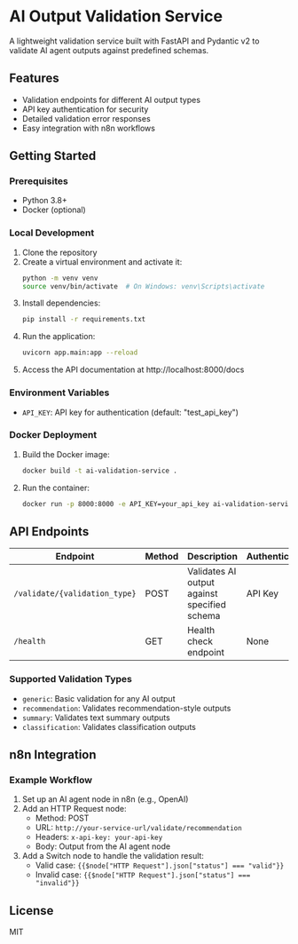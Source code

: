 # AI Output Validation Service

A lightweight validation service built with FastAPI and Pydantic v2 to validate AI agent outputs against predefined schemas.

## Features

- Validation endpoints for different AI output types
- API key authentication for security
- Detailed validation error responses
- Easy integration with n8n workflows

## Getting Started

### Prerequisites

- Python 3.8+
- Docker (optional)

### Local Development

1. Clone the repository
2. Create a virtual environment and activate it:
   ```bash
   python -m venv venv
   source venv/bin/activate  # On Windows: venv\Scripts\activate
   ```
3. Install dependencies:
   ```bash
   pip install -r requirements.txt
   ```
4. Run the application:
   ```bash
   uvicorn app.main:app --reload
   ```
5. Access the API documentation at http://localhost:8000/docs

### Environment Variables

- `API_KEY`: API key for authentication (default: "test_api_key")

### Docker Deployment

1. Build the Docker image:
   ```bash
   docker build -t ai-validation-service .
   ```
2. Run the container:
   ```bash
   docker run -p 8000:8000 -e API_KEY=your_api_key ai-validation-service
   ```

## API Endpoints

| Endpoint | Method | Description | Authentication |
|----------|--------|-------------|----------------|
| `/validate/{validation_type}` | POST | Validates AI output against specified schema | API Key |
| `/health` | GET | Health check endpoint | None |

### Supported Validation Types

- `generic`: Basic validation for any AI output
- `recommendation`: Validates recommendation-style outputs
- `summary`: Validates text summary outputs
- `classification`: Validates classification outputs

## n8n Integration

### Example Workflow

1. Set up an AI agent node in n8n (e.g., OpenAI)
2. Add an HTTP Request node:
   - Method: POST
   - URL: `http://your-service-url/validate/recommendation`
   - Headers: `x-api-key: your-api-key`
   - Body: Output from the AI agent node
3. Add a Switch node to handle the validation result:
   - Valid case: `{{$node["HTTP Request"].json["status"] === "valid"}}`
   - Invalid case: `{{$node["HTTP Request"].json["status"] === "invalid"}}`

## License

MIT 